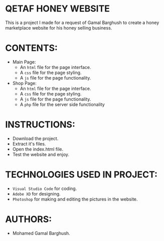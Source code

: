 # QETAF HONEY WEBSITE
This is a project I made for a request of Gamal Barghush to create a honey marketplace website for his honey selling business.

# CONTENTS:
- Main Page: 
  - An `html` file for the page interface.
  - A `css` file for the page styling.
  - A `js` file for the page functionality.
- Shop Page:
  - An `html` file for the page interface.
  - A `css` file for the page styling.
  - A `js` file for the page functionality.
  - A `php` file for the server side functionality

# INSTRUCTIONS:
- Download the project.
- Extract it's files.
- Open the index.html file.
- Test the website and enjoy.

# TECHNOLOGIES USED IN PROJECT:
- `Visual Studio Code` for coding.
- `Adobe XD` for designing.
- `Photoshop` for making and editing the pictures in the website.

# AUTHORS:
- Mohamed Gamal Barghush.
